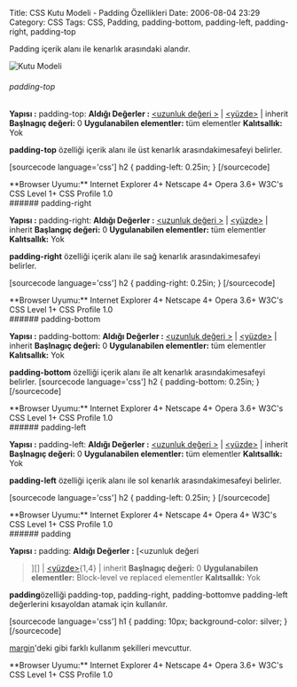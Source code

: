 Title: CSS Kutu Modeli - Padding Özellikleri
Date: 2006-08-04 23:29
Category: CSS
Tags: CSS, Padding, padding-bottom, padding-left, padding-right, padding-top

Padding içerik alanı ile kenarlık arasındaki alandır. <!--more-->

![Kutu Modeli][]

###### padding-top<a name="01"></a>

**Yapısı :** padding-top: <deger> **Aldığı Değerler :** [<uzunluk
değeri >][] | [<yüzde>][<uzunluk değeri >] | inherit **Başlnagıç
değeri:** 0 **Uygulanabilen elementler:** tüm elementler
**Kalıtsallık:** Yok

**padding-top** özelliği içerik alanı ile üst kenarlık
arasındakimesafeyi belirler.

[sourcecode language='css'] h2 { padding-left: 0.25in; } [/sourcecode]

<div class="tarayiciuyum">
**Browser Uyumu:** Internet Explorer 4+ Netscape 4+ Opera 3.6+ W3C's CSS
Level 1+ CSS Profile 1.0

</div>
###### padding-right <a name="02"></a>

**Yapısı :** padding-right: <deger> **Aldığı Değerler :** [<uzunluk
değeri >][] | [<yüzde>][<uzunluk değeri >] | inherit **Başlangıç
değeri:** 0 **Uygulanabilen elementler:** tüm elementler
**Kalıtsallık:** Yok

**padding-right** özelliği içerik alanı ile sağ kenarlık
arasındakimesafeyi belirler.

[sourcecode language='css'] h2 { padding-right: 0.25in; } [/sourcecode]

<div class="tarayiciuyum">
**Browser Uyumu:** Internet Explorer 4+ Netscape 4+ Opera 3.6+ W3C's CSS
Level 1+ CSS Profile 1.0

</div>
###### padding-bottom<a name="03"></a>

**Yapısı :** padding-bottom: <deger> **Aldığı Değerler :** [<uzunluk
değeri >][] | [<yüzde>][<uzunluk değeri >] | inherit **Başlnagıç
değeri:** 0 **Uygulanabilen elementler:** tüm elementler
**Kalıtsallık:** Yok

**padding-bottom** özelliği içerik alanı ile alt kenarlık
arasındakimesafeyi belirler. [sourcecode language='css'] h2 {
padding-bottom: 0.25in; } [/sourcecode]

<div class="tarayiciuyum">
**Browser Uyumu:** Internet Explorer 4+ Netscape 4+ Opera 3.6+ W3C's CSS
Level 1+ CSS Profile 1.0

</div>
###### padding-left<a name="04"></a>

**Yapısı :** padding-left: <deger> **Aldığı Değerler :** [<uzunluk
değeri >][] | [<yüzde>][<uzunluk değeri >] | inherit **Başlnagıç
değeri:** 0 **Uygulanabilen elementler:** tüm elementler
**Kalıtsallık:** Yok

**padding-left** özelliği içerik alanı ile sol kenarlık
arasındakimesafeyi belirler.

[sourcecode language='css'] h2 { padding-left: 0.25in; } [/sourcecode]

<div class="tarayiciuyum">
**Browser Uyumu:** Internet Explorer 4+ Netscape 4+ Opera 4+ W3C's CSS
Level 1+ CSS Profile 1.0

</div>
###### padding<a name="05"></a>

**Yapısı :** padding: <deger> **Aldığı Değerler :** [<uzunluk değeri
>][] | [<yüzde>][<uzunluk değeri >]{1,4} | inherit **Başlnagıç
değeri:** 0 **Uygulanabilen elementler:** Block-level ve replaced
elementler **Kalıtsallık:** Yok

**padding**özelliği padding-top, padding-right, padding-bottomve
padding-left değerlerini kısayoldan atamak için kullanılır.

[sourcecode language='css'] h1 { padding: 10px; background-color:
silver; } [/sourcecode]

[margin][]'deki gibi farklı kullanım şekilleri mevcuttur.

<div class="tarayiciuyum">
**Browser Uyumu:** Internet Explorer 4+ Netscape 4+ Opera 3.6+ W3C's CSS
Level 1+ CSS Profile 1.0

</div>
</p>

  [Kutu Modeli]: http://fatihhayrioglu.com/images/basit_boxmodel.gif
  [<uzunluk değeri >]: http://www.fatihhayrioglu.com/?p=95
  [margin]: http://www.fatihhayrioglu.com/?p=113
